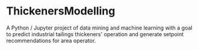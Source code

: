 # ThickenersModelling
A Python / Jupyter project of data mining and machine learning with a goal to predict industrial tailings thickeners' operation and generate setpoint recommendations for area operator.
